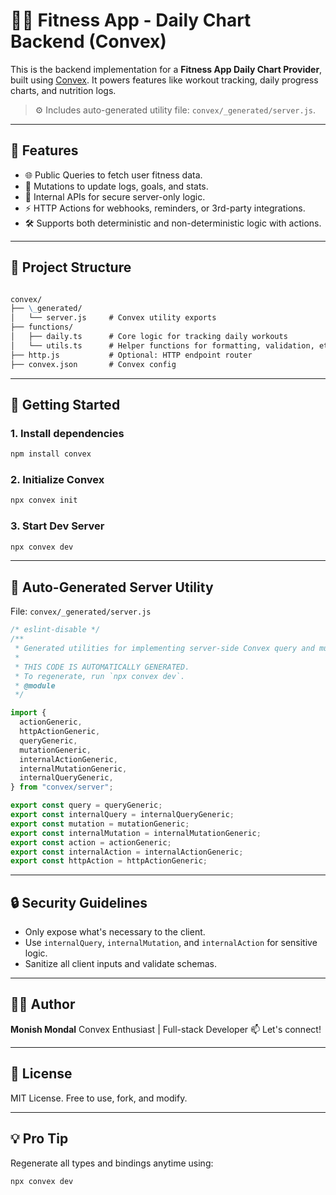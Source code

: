 # 🏋️‍♂️ Fitness App - Daily Chart Backend (Convex)

This is the backend implementation for a **Fitness App Daily Chart Provider**, built using [Convex](https://docs.convex.dev/). It powers features like workout tracking, daily progress charts, and nutrition logs.

> ⚙️ Includes auto-generated utility file: `convex/_generated/server.js`.

---

## 📌 Features

- 🌐 Public Queries to fetch user fitness data.
- 🧠 Mutations to update logs, goals, and stats.
- 🔐 Internal APIs for secure server-only logic.
- ⚡ HTTP Actions for webhooks, reminders, or 3rd-party integrations.
- 🛠️ Supports both deterministic and non-deterministic logic with actions.

---

## 📁 Project Structure

```md

convex/
├── \_generated/
│   └── server.js     # Convex utility exports
├── functions/
│   ├── daily.ts      # Core logic for tracking daily workouts
│   └── utils.ts      # Helper functions for formatting, validation, etc.
├── http.js           # Optional: HTTP endpoint router
├── convex.json       # Convex config

````

---

## 🚀 Getting Started

### 1. Install dependencies

```bash
npm install convex
````

### 2. Initialize Convex

```bash
npx convex init
```

### 3. Start Dev Server

```bash
npx convex dev
```

---

## 🧩 Auto-Generated Server Utility

File: `convex/_generated/server.js`

```ts
/* eslint-disable */
/**
 * Generated utilities for implementing server-side Convex query and mutation functions.
 *
 * THIS CODE IS AUTOMATICALLY GENERATED.
 * To regenerate, run `npx convex dev`.
 * @module
 */

import {
  actionGeneric,
  httpActionGeneric,
  queryGeneric,
  mutationGeneric,
  internalActionGeneric,
  internalMutationGeneric,
  internalQueryGeneric,
} from "convex/server";

export const query = queryGeneric;
export const internalQuery = internalQueryGeneric;
export const mutation = mutationGeneric;
export const internalMutation = internalMutationGeneric;
export const action = actionGeneric;
export const internalAction = internalActionGeneric;
export const httpAction = httpActionGeneric;
```

---

## 🔒 Security Guidelines

* Only expose what's necessary to the client.
* Use `internalQuery`, `internalMutation`, and `internalAction` for sensitive logic.
* Sanitize all client inputs and validate schemas.

---

## 👨‍💻 Author

**Monish Mondal**
Convex Enthusiast | Full-stack Developer
📫 Let's connect!

---

## 📄 License

MIT License. Free to use, fork, and modify.

---

## 💡 Pro Tip

Regenerate all types and bindings anytime using:

```bash
npx convex dev
```
